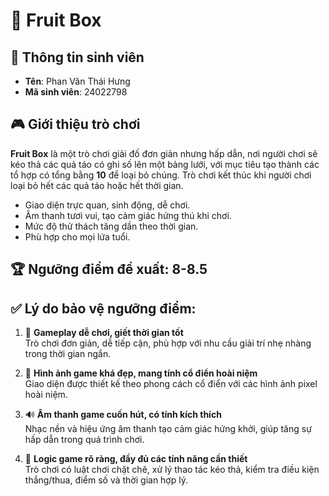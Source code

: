# 🍎 Fruit Box

## 👤 Thông tin sinh viên
- **Tên**: Phan Văn Thái Hưng  
- **Mã sinh viên**: 24022798

## 🎮 Giới thiệu trò chơi
**Fruit Box** là một trò chơi giải đố đơn giản nhưng hấp dẫn, nơi người chơi sẽ kéo thả các quả táo có ghi số lên một bảng lưới, với mục tiêu tạo thành các tổ hợp có tổng bằng **10** để loại bỏ chúng. Trò chơi kết thúc khi người chơi loại bỏ hết các quả táo hoặc hết thời gian.

- Giao diện trực quan, sinh động, dễ chơi.
- Âm thanh tươi vui, tạo cảm giác hứng thú khi chơi.
- Mức độ thử thách tăng dần theo thời gian.
- Phù hợp cho mọi lứa tuổi.

## 🏆 Ngưỡng điểm đề xuất: **8-8.5**

## ✅ Lý do bảo vệ ngưỡng điểm:

1. 🎯 **Gameplay dễ chơi, giết thời gian tốt**  
   Trò chơi đơn giản, dễ tiếp cận, phù hợp với nhu cầu giải trí nhẹ nhàng trong thời gian ngắn.

2. 🎨 **Hình ảnh game khá đẹp, mang tính cổ điển hoài niệm**  
   Giao diện được thiết kế theo phong cách cổ điển với các hình ảnh pixel hoài niệm.

3. 🔊 **Âm thanh game cuốn hút, có tính kích thích**  
   Nhạc nền và hiệu ứng âm thanh tạo cảm giác hứng khởi, giúp tăng sự hấp dẫn trong quá trình chơi.

4. 🧠 **Logic game rõ ràng, đầy đủ các tính năng cần thiết**  
   Trò chơi có luật chơi chặt chẽ, xử lý thao tác kéo thả, kiểm tra điều kiện thắng/thua, điểm số và thời gian hợp lý.
